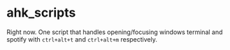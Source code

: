 # ahk_scripts
Right now. One script that handles opening/focusing windows terminal and spotify with `ctrl+alt+t` and `ctrl+alt+m` respectively.
